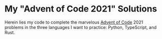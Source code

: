 # My "Advent of Code 2021" Solutions

Herein lies my code to complete the marvelous [Advent of Code](http://adventofcode.com) 2021 problems in the three languages I want to practice: Python, TypeScript, and Rust.
